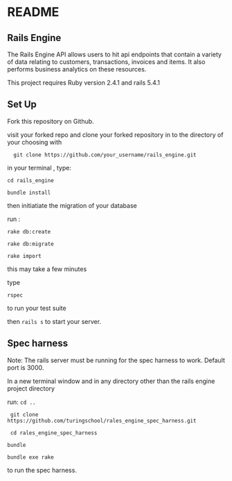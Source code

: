 # README

## Rails Engine

The Rails Engine API allows users to hit api endpoints that contain a variety of data relating to customers, transactions, invoices and items. It also  performs business analytics on these resources.

This project requires  Ruby version 2.4.1 and rails 5.4.1 

## Set Up

Fork this repository on Github.

visit your forked repo and clone your forked repository in to the directory of your choosing with

``   git clone https://github.com/your_username/rails_engine.git        ``

in your terminal , type:

 `` cd rails_engine ``

 `` bundle install ``

then initiatiate the migration of your database

run :

``rake db:create ``

`` rake db:migrate ``

`` rake import  ``
  
 this may take a few minutes
 
type 

`` rspec ``

to run your test suite 

then 
`` rails s ``
to start your server.

## Spec harness 

Note: The rails server must be running for the spec harness to work. Default port is 3000.

 In a new terminal window and in any directory other than the rails engine project directory

 run:
 `` cd .. ``
 
 `` git clone https://github.com/turingschool/rales_engine_spec_harness.git``
 
 ``  cd rales_engine_spec_harness ``
 
 `` bundle  ``
 
 `` bundle exe rake ``


to run the spec harness.

